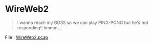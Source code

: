 # WireWeb2

> I wanna reach my BOSS so we can play PING-PONG but he's not responding!! hmmm...

File : [WireWeb2.pcap](WireWeb2.pcap)
